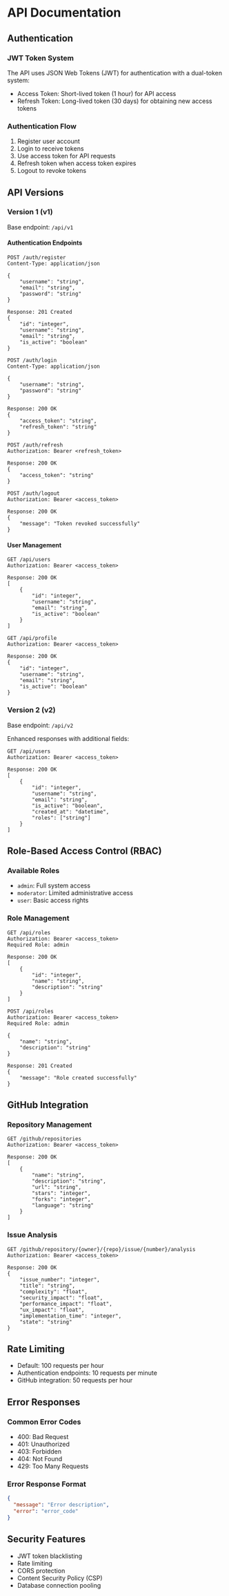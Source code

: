 # API Documentation

## Authentication

### JWT Token System

The API uses JSON Web Tokens (JWT) for authentication with a dual-token system:

- Access Token: Short-lived token (1 hour) for API access
- Refresh Token: Long-lived token (30 days) for obtaining new access tokens

### Authentication Flow

1. Register user account
2. Login to receive tokens
3. Use access token for API requests
4. Refresh token when access token expires
5. Logout to revoke tokens

## API Versions

### Version 1 (v1)

Base endpoint: `/api/v1`

#### Authentication Endpoints

```http
POST /auth/register
Content-Type: application/json

{
    "username": "string",
    "email": "string",
    "password": "string"
}

Response: 201 Created
{
    "id": "integer",
    "username": "string",
    "email": "string",
    "is_active": "boolean"
}
```

```http
POST /auth/login
Content-Type: application/json

{
    "username": "string",
    "password": "string"
}

Response: 200 OK
{
    "access_token": "string",
    "refresh_token": "string"
}
```

```http
POST /auth/refresh
Authorization: Bearer <refresh_token>

Response: 200 OK
{
    "access_token": "string"
}
```

```http
POST /auth/logout
Authorization: Bearer <access_token>

Response: 200 OK
{
    "message": "Token revoked successfully"
}
```

#### User Management

```http
GET /api/users
Authorization: Bearer <access_token>

Response: 200 OK
[
    {
        "id": "integer",
        "username": "string",
        "email": "string",
        "is_active": "boolean"
    }
]
```

```http
GET /api/profile
Authorization: Bearer <access_token>

Response: 200 OK
{
    "id": "integer",
    "username": "string",
    "email": "string",
    "is_active": "boolean"
}
```

### Version 2 (v2)

Base endpoint: `/api/v2`

Enhanced responses with additional fields:

```http
GET /api/users
Authorization: Bearer <access_token>

Response: 200 OK
[
    {
        "id": "integer",
        "username": "string",
        "email": "string",
        "is_active": "boolean",
        "created_at": "datetime",
        "roles": ["string"]
    }
]
```

## Role-Based Access Control (RBAC)

### Available Roles

- `admin`: Full system access
- `moderator`: Limited administrative access
- `user`: Basic access rights

### Role Management

```http
GET /api/roles
Authorization: Bearer <access_token>
Required Role: admin

Response: 200 OK
[
    {
        "id": "integer",
        "name": "string",
        "description": "string"
    }
]
```

```http
POST /api/roles
Authorization: Bearer <access_token>
Required Role: admin

{
    "name": "string",
    "description": "string"
}

Response: 201 Created
{
    "message": "Role created successfully"
}
```

## GitHub Integration

### Repository Management

```http
GET /github/repositories
Authorization: Bearer <access_token>

Response: 200 OK
[
    {
        "name": "string",
        "description": "string",
        "url": "string",
        "stars": "integer",
        "forks": "integer",
        "language": "string"
    }
]
```

### Issue Analysis

```http
GET /github/repository/{owner}/{repo}/issue/{number}/analysis
Authorization: Bearer <access_token>

Response: 200 OK
{
    "issue_number": "integer",
    "title": "string",
    "complexity": "float",
    "security_impact": "float",
    "performance_impact": "float",
    "ux_impact": "float",
    "implementation_time": "integer",
    "state": "string"
}
```

## Rate Limiting

- Default: 100 requests per hour
- Authentication endpoints: 10 requests per minute
- GitHub integration: 50 requests per hour

## Error Responses

### Common Error Codes

- 400: Bad Request
- 401: Unauthorized
- 403: Forbidden
- 404: Not Found
- 429: Too Many Requests

### Error Response Format

```json
{
  "message": "Error description",
  "error": "error_code"
}
```

## Security Features

- JWT token blacklisting
- Rate limiting
- CORS protection
- Content Security Policy (CSP)
- Database connection pooling
